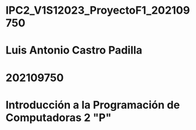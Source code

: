 # IPC2_V1S12023_ProyectoF1_202109750

# Luis Antonio Castro Padilla
# 202109750
# Introducción a la Programación de Computadoras 2 "P"
